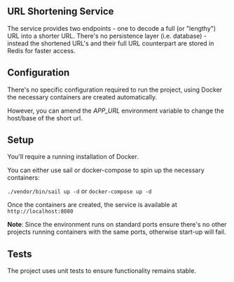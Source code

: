 ## URL Shortening Service

The service provides two endpoints - one to decode a full (or "lengthy") URL into a shorter URL. There's no persistence layer (i.e. database) - instead the shortened URL's and their full URL counterpart are stored in Redis for faster access.

## Configuration

There's no specific configuration required to run the project, using Docker the necessary containers are created automatically.

However, you can amend the *APP_URL* environment variable to change the host/base of the short url.

## Setup

You'll require a running installation of Docker.

You can either use sail or docker-compose to spin up the necessary containers:

``
./vendor/bin/sail up -d
``
or 
``
docker-compose up -d
``

Once the containers are created, the service is available at
``
http://localhost:8080
``

**Note**: Since the environment runs on standard ports ensure there's no other projects running containers with the same ports, otherwise start-up will fail.

## Tests

The project uses unit tests to ensure functionality remains stable. 

